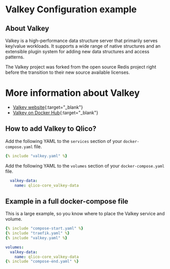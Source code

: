 # Valkey Configuration example

## About Valkey

Valkey is a high-performance data structure server that primarily serves key/value workloads. It supports a wide range of native structures and an extensible plugin system for adding new data structures and access patterns.

The Valkey project was forked from the open source Redis project right before the transition to their new source available licenses.


# More information about Valkey

* [Valkey website](https://valkey.io/){:target="_blank"}
* [Valkey on Docker Hub](https://hub.docker.com/r/valkey/valkey){:target="_blank"}

## How to add Valkey to Qlico?

Add the following YAML to the `services` section of your `docker-compose.yaml`
file.

```yaml title="qlico-core/docker-compose.yaml"
{% include "valkey.yaml" %}
```

Add the following YAML to the `volumes` section of your `docker-compose.yaml`
file.

```yaml title="qlico-core/docker-compose.yaml"
  valkey-data:
    name: qlico-core_valkey-data
```

## Example in a full docker-compose file

This is a large example, so you know where to place the Valkey service and
volume.

```yaml title="qlico-core/docker-compose.yaml"
{% include "compose-start.yaml" %}
{% include "traefik.yaml" %}
{% include "valkey.yaml" %}

volumes:
  valkey-data:
    name: qlico-core_valkey-data
{% include "compose-end.yaml" %}
```
